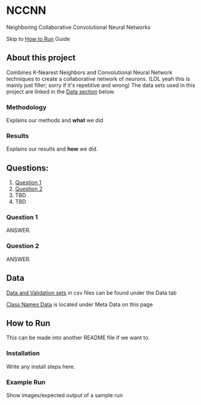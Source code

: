 # NCCNN
Neighboring Collaborative Convolutional Neural Networks

Skip to [How to Run](#How-to-Run) Guide

## About this project

Combines K-Nearest Neighbors and Convolutional Neural Network techniques to create a collaborative network
of neurons. (LOL yeah this is mainly just filler; sorry if it's repetitive and wrong) The data sets used in this project are linked in the [Data section](#Data) below.

### Methodology

Explains our methods and **what** we did

### Results

Explains our results and **how** we did.

## Questions:
1. [Question 1](#Question-1)
2. [Question 2](#Question-2)
3. TBD
4. TBD

### Question 1

ANSWER.

### Question 2

ANSWER.

## Data

[Data and Validation sets](https://www.figure-eight.com/dataset/open-images-annotated-with-bounding-boxes/) in csv files can be found under the Data tab

[Class Names Data](https://storage.googleapis.com/openimages/web/download.html) is located under Meta Data on this page

## How to Run

This can be made into another README file if we want to.

### Installation

Write any install steps here.

### Example Run

Show images/expected output of a sample run

